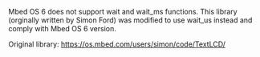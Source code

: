 Mbed OS 6 does not support wait and wait_ms functions. This library (orginally written by Simon Ford) was modified to use wait_us instead and comply with Mbed OS 6 version.

Original library: 
https://os.mbed.com/users/simon/code/TextLCD/